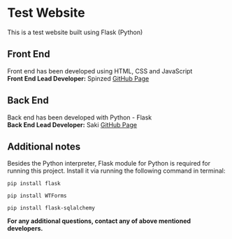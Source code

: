 # Test Website
This is a test website built using Flask (Python)

## Front End
Front end has been developed using HTML, CSS and JavaScript  
**Front End Lead Developer:** Spinzed           [GitHub Page](https://github.com/spinzed)

## Back End
Back end has been developed with Python - Flask  
**Back End Lead Developer:** Saki               [GitHub Page](https://github.com/isakal)

## Additional notes
Besides the Python interpreter, Flask module for Python is required for running this project. Install it via running the following command in terminal:
```
pip install flask
```

```
pip install WTForms
```

```
pip install flask-sqlalchemy
```

**For any additional questions, contact any of above mentioned developers.**
